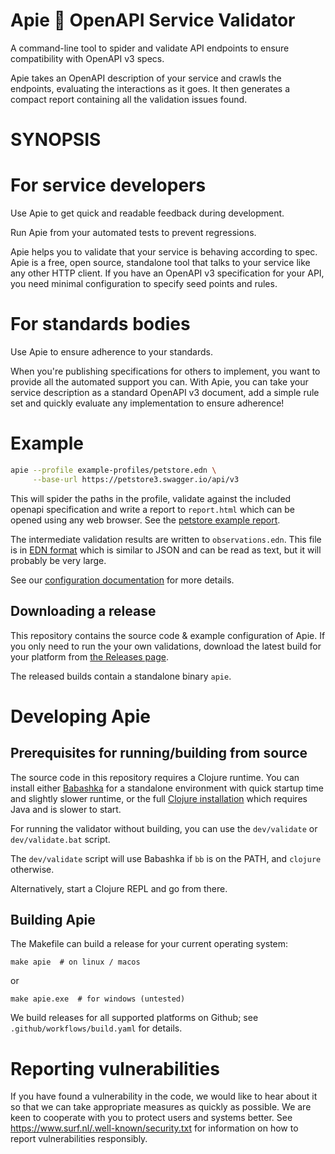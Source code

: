 # Apie 🙈 OpenAPI Service Validator

A command-line tool to spider and validate API endpoints to ensure
compatibility with OpenAPI v3 specs.

Apie takes an OpenAPI description of your service and crawls the
endpoints, evaluating the interactions as it goes. It then generates a
compact report containing all the validation issues found.

# SYNOPSIS

<!-- INCLUDE USAGE HERE -->

# For service developers

Use Apie to get quick and readable feedback during development.

Run Apie from your automated tests to prevent regressions.

Apie helps you to validate that your service is behaving according to
spec. Apie is a free, open source, standalone tool that talks to your
service like any other HTTP client. If you have an OpenAPI v3
specification for your API, you need minimal configuration to specify
seed points and rules.

# For standards bodies

Use Apie to ensure adherence to your standards.

When you're publishing specifications for others to implement, you
want to provide all the automated support you can. With Apie, you can
take your service description as a standard OpenAPI v3 document, add a
simple rule set and quickly evaluate any implementation to ensure
adherence!

# Example

```sh
apie --profile example-profiles/petstore.edn \
     --base-url https://petstore3.swagger.io/api/v3
```

This will spider the paths in the profile, validate against the
included openapi specification and write a report to `report.html`
which can be opened using any web browser. See the [petstore example
report](https://surfnet.github.io/apie/example-report.html).

The intermediate validation results are written to
`observations.edn`. This file is in [EDN
format](https://github.com/edn-format/edn) which is similar to JSON
and can be read as text, but it will probably be very large.

See our [configuration documentation](./docs/specification-authors.md)
for more details.

## Downloading a release

This repository contains the source code & example configuration of
Apie. If you only need to run the your own validations, download the
latest build for your platform from [the Releases
page](https://github.com/SURFnet/apie/releases).

The released builds contain a standalone binary `apie`.

# Developing Apie

## Prerequisites for running/building from source

The source code in this repository requires a Clojure runtime. You can
install either
[Babashka](https://github.com/babashka/babashka#installation) for a
standalone environment with quick startup time and slightly slower
runtime, or the full [Clojure
installation](https://clojure.org/guides/install_clojure) which
requires Java and is slower to start.

For running the validator without building, you can use the
`dev/validate` or `dev/validate.bat` script.

The `dev/validate` script will use Babashka if `bb` is on the PATH,
and `clojure` otherwise.

Alternatively, start a Clojure REPL and go from there.

## Building Apie

The Makefile can build a release for your current operating system:

```
make apie  # on linux / macos
```

or

```
make apie.exe  # for windows (untested)
```

We build releases for all supported platforms on Github; see
`.github/workflows/build.yaml` for details.

# Reporting vulnerabilities

If you have found a vulnerability in the code, we would like to hear
about it so that we can take appropriate measures as quickly as
possible. We are keen to cooperate with you to protect users and
systems better. See https://www.surf.nl/.well-known/security.txt for
information on how to report vulnerabilities responsibly.
